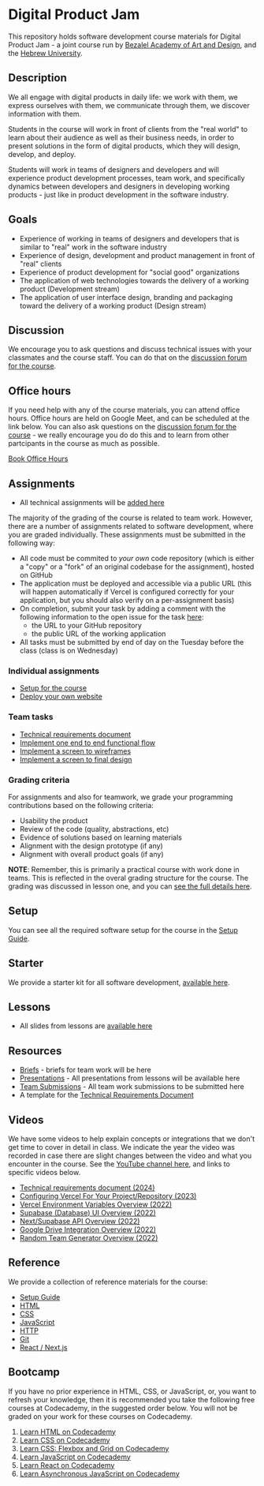 # Digital Product Jam

This repository holds software development course materials for Digital Product Jam - a joint course run by [Bezalel Academy of Art and Design](https://www.bezalel.ac.il/en), and the [Hebrew University](https://www.google.com/search?client=safari&rls=en&q=hebrew+universoity&ie=UTF-8&oe=UTF-8).

## Description

We all engage with digital products in daily life: we work with them, we express ourselves with them, we communicate through them, we discover information with them.

Students in the course will work in front of clients from the "real world" to learn about their audience as well as their business needs, in order to present solutions in the form of digital products, which they will design, develop, and deploy.

Students will work in teams of designers and developers and will experience product development processes, team work, and specifically dynamics between developers and designers in developing working products - just like in product development in the software industry.

## Goals

- Experience of working in teams of designers and developers that is similar to "real" work in the software industry
- Experience of design, development and product management in front of "real" clients
- Experience of product development for "social good" organizations
- The application of web technologies towards the delivery of a working product (Development stream)
- The application of user interface design, branding and packaging toward the delivery of a working product (Design stream)

## Discussion

We encourage you to ask questions and discuss technical issues with your classmates and the course staff. You can do that on the
[discussion forum for the course](https://github.com/digital-product-jam-2024/course/discussions).

## Office hours

If you need help with any of the course materials, you can attend office hours. Office hours are held on Google Meet, and can be scheduled at the link below. You can also ask questions on the [discussion forum for the course](https://github.com/digital-product-jam-2024/course/discussions) - we really encourage you do do this and to learn from other partcipants in the course as much as possible.

[Book Office Hours](https://calendly.com/digital-product-jam/office-hours)

## Assignments

- All technical assignments will be [added here](https://github.com/digital-product-jam-2024/course/tree/main/assignments)

The majority of the grading of the course is related to team work. However, there are a number of assignments related to software development, where you are graded individually. These assignments must be submitted in the following way:

- All code must be commited to *your own* code repository (which is either a "copy" or a "fork" of an original codebase for the assignment), hosted on GitHub
- The application must be deployed and accessible via a public URL (this will happen automatically if Vercel is configured correctly for your application, but you should also verify on a per-assignment basis)
- On completion, submit your task by adding a comment with the following information to the open issue for the task [here](https://github.com/digital-product-jam-2024/course/issues):
  - the URL to your GitHub repository
  - the public URL of the working application
- All tasks must be submitted by end of day on the Tuesday before the class (class is on Wednesday)

### Individual assignments

- [Setup for the course](https://github.com/digital-product-jam-2024/course/tree/main/assignments/01.md)
- [Deploy your own website](https://github.com/digital-product-jam-2024/course/tree/main/assignments/02.md)

### Team tasks

- [Technical requirements document](https://github.com/digital-product-jam-2024/course/tree/main/assignments/03.md)
- [Implement one end to end functional flow](https://github.com/digital-product-jam-2024/course/tree/main/assignments/04.md)
- [Implement a screen to wireframes](https://github.com/digital-product-jam-2024/course/tree/main/assignments/05.md)
- [Implement a screen to final design](https://github.com/digital-product-jam-2024/course/tree/main/assignments/06.md)

### Grading criteria

For assignments and also for teamwork, we grade your programming contributions based on the following criteria:

- Usability the product
- Review of the code (quality, abstractions, etc)
- Evidence of solutions based on learning materials
- Alignment with the design prototype (if any)
- Alignment with overall product goals (if any)

**NOTE**: Remember, this is primarily a practical course with work done in teams. This is reflected in the overal grading structure for the course. The grading was discussed in lesson one, and you can [see the full details here](https://docs.google.com/presentation/d/1er2CK3IMQKCCnFJOrs3vV4koh1z7sZ4uvGJmKXb-Z7Q/edit#slide=id.g2a8bfd8d90c_0_325).

## Setup

You can see all the required software setup for the course in the [Setup Guide](https://github.com/digital-product-jam-2024/course/blob/main/reference/setup.md).

## Starter

We provide a starter kit for all software development, [available here](https://github.com/digital-product-jam-2024/starter-kit).

## Lessons

- All slides from lessons are [available here](https://drive.google.com/drive/u/0/folders/1SnGiU1699-zOb_vFebawGlwKJjSBstI8)

## Resources

- [Briefs](https://drive.google.com/drive/u/0/folders/1IEq4LO3kVgJFkM4H_OqTMMNR0axAKQgR) - briefs for team work will be here
- [Presentations](https://drive.google.com/drive/u/0/folders/1SnGiU1699-zOb_vFebawGlwKJjSBstI8) - All presentations from lessons will be available here
- [Team Submissions](https://drive.google.com/drive/u/0/folders/1cHlK90AryL_0e-pp68w4I6E55THVMM4Y) - All team work submissions to be submitted here
- A template for the [Technical Requirements Document](https://github.com/digital-product-jam-2024/course/blob/main/resources/technical-requirements-document.md)

## Videos

We have some videos to help explain concepts or integrations that we don't get time to cover in detail in class. We indicate the year the video was recorded in case there are slight changes between the video and what you encounter in the course. See the [YouTube channel here](https://www.youtube.com/channel/UC9YmdWJs-bRo4lZX8WaanNw), and links to specific videos below.

- [Technical requirements document (2024)](https://youtu.be/3ZqvB-6_Cv4)
- [Configuring Vercel For Your Project/Repository (2023)](https://youtu.be/wBDSPLGXgok)
- [Vercel Environment Variables Overview (2022)](https://youtu.be/qHtbwt_Tk6Y)
- [Supabase (Database) UI Overview (2022)](https://youtu.be/idNq2M7EhZs)
- [Next/Supabase API Overview (2022)](https://youtu.be/N4Oc7OMuBqw)
- [Google Drive Integration Overview (2022)](https://youtu.be/4RjImTNU2ZA)
- [Random Team Generator Overview (2022)](https://youtu.be/Kxd6vByPQIw)

## Reference

We provide a collection of reference materials for the course:

- [Setup Guide](https://github.com/digital-product-jam-2024/course/blob/main/reference/setup.md)
- [HTML](https://github.com/digital-product-jam-2024/course/blob/main/reference/html.md)
- [CSS](https://github.com/digital-product-jam-2024/course/blob/main/reference/css.md)
- [JavaScript](https://github.com/digital-product-jam-2024/course/blob/main/reference/javascript.md)
- [HTTP](https://github.com/digital-product-jam-2024/course/blob/main/reference/http.md)
- [Git](https://github.com/digital-product-jam-2024/course/blob/main/reference/git.md)
- [React / Next.js](https://github.com/digital-product-jam-2024/course/blob/main/reference/frameworks.md)

## Bootcamp

If you have no prior experience in HTML, CSS, or JavaScript, or, you want to refresh your knowledge, then it is recommended you take the following free courses at Codecademy, in the suggested order below. You will not be graded on your work for these courses on Codecademy.

1. [Learn HTML on Codecademy](https://www.codecademy.com/learn/learn-html)
2. [Learn CSS on Codecademy](https://www.codecademy.com/learn/learn-css)
3. [Learn CSS: Flexbox and Grid on Codecademy](https://www.codecademy.com/learn/learn-css-flexbox-and-grid)
4. [Learn JavaScript on Codecademy](https://www.codecademy.com/learn/introduction-to-javascript)
5. [Learn React on Codecademy](https://www.codecademy.com/learn/react-101)
6. [Learn Asynchronous JavaScript on Codecademy](https://www.codecademy.com/learn/asynchronous-javascript)
